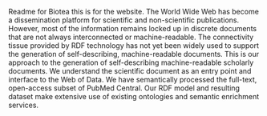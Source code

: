 Readme for Biotea this is for the website. 
The World Wide Web has become a dissemination platform for scientific and non-scientific publications. However, most of the information remains locked up in discrete documents that are not always interconnected or machine-readable. The connectivity tissue provided by RDF technology has not yet been widely used to support the generation of self-describing, machine-readable documents.
This is our approach to the generation of self-describing machine-readable scholarly documents. We understand the scientific document as an entry point and interface to the Web of Data. We have semantically processed the full-text, open-access subset of PubMed Central. Our RDF model and resulting dataset make extensive use of existing ontologies and semantic enrichment services.
